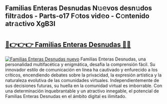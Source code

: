 ## Familias Enteras Desnudas N𝚞𝚎vos desn𝚞dos filtr𝚊dos - Parts-o17 F𝚘tos vid𝚎o - C𝚘ntenido atr𝚊ctivo XgB3I

# <h2><a href="http://mb9qij.tromn.icu/?c=Familias+Enteras+Desnudas">🔗👉👉👉 Familias Enteras Desnudas 🔗🔗</a></h2>

[![Familias Enteras Desnudas nuevo](https://i.imgur.com/pEAQMta.gif)](http://mb9qij.tromn.icu/?c=Familias+Enteras+Desnudas)
Familias Enteras Desnudas, una personalidad multifacética y enigmática, desafía la comprensión fácil. Su innovador estilo de comunicación en línea ha cautivado y enfurecido a los críticos, encendiendo debates sobre la privacidad, la expresión artística y la naturaleza evolutiva de las comunidades virtuales. Independientemente de sus decisiones futuras, su huella en la comunidad virtual es imborrable. Con una determinación inquebrantable y un atractivo innegable, el potencial de Familias Enteras Desnudas en el ámbito digital es ilimitado.
